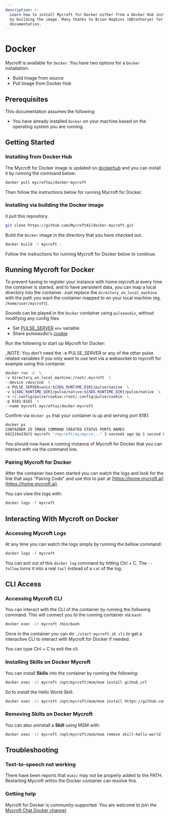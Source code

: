 ```yaml
---
description: >-
  Learn how to install Mycroft for Docker either from a Docker Hub install, or
  by building the image. Many thanks to Brian Hopkins (@btotharye) for this
  documentation.
---
```


# Docker

Mycroft is available for `Docker`. You have two options for a `Docker` installation:

* Build Image from source  
* Pull Image from Docker Hub

## Prerequisites

This documentation assumes the following:

* You have already installed `Docker` on your machine based on the operating system you are running.

## Getting Started

### Installing from Docker Hub

The Mycroft for Docker image is updated on [dockerhub](https://hub.docker.com/r/mycroftai/docker-mycroft/) and you can install it by running the command below:

```bash
docker pull mycroftai/docker-mycroft
```

Then follow the instructions below for running Mycroft for Docker.

### Installing via building the Docker image

it pull this repository.

```bash
git clone https://github.com/MycroftAI/docker-mycroft.git
```

Build the `Docker` image in the directory that you have checked out.

```bash
docker build -t mycroft .
```

Follow the instructions for running Mycroft for Docker below to continue.

## Running Mycroft for Docker

To prevent having to register your instance with home.mycroft.ai every time the container is started, and to have persistent data, you can map a local directory into the container. Just replace the `directory_on_local_machine` with the path you want the container mapped to on your local machine \(eg. `/home/user/mycroft`\).

Sounds can be played in the `Docker` container using `pulseaudio`, without modifying any config files

* Set [PULSE\_SERVER](https://www.freedesktop.org/wiki/Software/PulseAudio/Documentation/User/Network/#directconnection) `env` variable  
* Share pulseaudio's [cookie](https://www.freedesktop.org/wiki/Software/PulseAudio/Documentation/User/Network/#authorization)

Run the following to start up Mycroft for Docker:

\_NOTE: You don't need the -e PULSE\_SERVER or any of the other pulse related variables if you only want to use text via a websocket to mycroft for example using this container.

```bash
docker run -d  \
-v directory_on_local_machine:/root/.mycroft  \
--device /dev/snd  \
-e PULSE_SERVER=unix:${XDG_RUNTIME_DIR}/pulse/native  \
-v ${XDG_RUNTIME_DIR}/pulse/native:${XDG_RUNTIME_DIR}/pulse/native  \
-v ~/.config/pulse/cookie:/root/.config/pulse/cookie  \
-p 8181:8181  \
--name mycroft mycroftai/docker-mycroft
```

Confirm via `docker ps` that your container is up and serving port 8181:

```bash
docker ps  
CONTAINER ID IMAGE COMMAND CREATED STATUS PORTS NAMES  
692219e23bf2 mycroft "/mycroft/ai/mycro..." 3 seconds ago Up 1 second 0.0.0.0:8181->8181/tcp mycroft
```

You should now have a running instance of Mycroft for Docker that you can interact with via the command line.

### Pairing Mycroft for Docker

After the container has been started you can watch the logs and look for the line that says "Pairing Code" and use this to pair at [https://home.mycroft.ai](https://home.mycroft.ai).

You can view the logs with:

```bash
docker logs -f mycroft
```

## Interacting With Mycroft on Docker

### Accessing Mycroft Logs

At any time you can watch the logs simply by running the bellow command:

```bash
docker logs -f mycroft
```

You can exit out of this `docker log` command by hitting Ctrl + C. The `--follow` turns it into a real `tail` instead of a `cat` of the log.

## CLI Access

### Accessing Mycroft CLI

You can interact with the CLI of the container by running the following command. This will connect you to the running container via `bash`:

```bash
docker exec -it mycroft /bin/bash
```

Once in the container you can do `./start-mycroft.sh cli` to get a interactive CLI to interact with Mycroft for Docker if needed.

You can type Ctrl + C to exit the cli.

### Installing Skills on Docker Mycroft

You can install **Skills** into the container by running the following:

```bash
docker exec -it mycroft /opt/mycroft/msm/msm install github_url
```

So to install the Hello World Skill:

```bash
docker exec -it mycroft /opt/mycroft/msm/msm install https://github.com/MycroftAI/skill-hello-world
```

### Removing Skills on Docker Mycroft

You can also uninstall a **Skill** using MSM with:

```bash
docker exec -it mycroft /opt/mycroft/msm/msm remove skill-hello-world
```

## Troubleshooting

### Text-to-speech not working

There have been reports that `mimic` may not be properly added to the PATH. Restarting Mycroft within the Docker container can resolve this.

### Getting help

Mycroft for Docker is community-supported. You are welcome to join the [Mycroft Chat Docker channel](https://chat.mycroft.ai/community/channels/docker).

